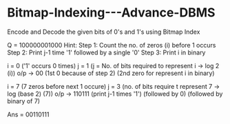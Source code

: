 # Bitmap-Indexing---Advance-DBMS
Encode and Decode the given bits of 0's and 1's using Bitmap Index

Q = 100000001000 
Hint: 
Step 1: Count the no. of zeros (i) before 1 occurs 
Step 2: Print j-1 time '1' followed by a single '0'
Step 3: Print i in binary

i = 0  ('1' occurs 0 times)
j = 1  (j = No. of bits required to represent i -> log 2 (i))
o/p -> 00 (1st 0 because of step 2) (2nd zero for represent i in binary)

i = 7 (7 zeros before next 1 occure)
j = 3 (no. of bits require t represent 7 -> log (base 2) (7))
o/p -> 110111 (print j-1 times '1') (followed by 0) (followed by binary of 7)

Ans = 00110111

